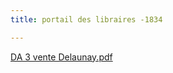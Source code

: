 ```yaml
---
title: portail des libraires -1834

---
```

[DA 3 vente Delaunay.pdf](file:///C:/Users/domar/Documents/DA%203%20vente%20Delaunay.pdf "Portail des libraires")